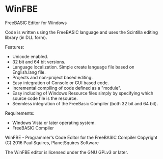 # WinFBE
FreeBASIC Editor for Windows

Code is written using the FreeBASIC language and uses the Scintilla editing library (in DLL form).

Features:
- Unicode enabled.
- 32 bit and 64 bit versions.
- Language localization. Simple create language file based on English.lang file.
- Projects and non-project based editing.
- Easy integration of Console or GUI based code.
- Incremental compiling of code defined as a "module".
- Easy including of Windows Resource files simply by specifying which source code file is the resource.
- Seemless integration of the FreeBasic Compiler (both 32 bit and 64 bit).

Requirements:
- Windows Vista or later operating system.
- FreeBASIC Compiler


WinFBE - Programmer's Code Editor for the FreeBASIC Compiler
Copyright (C) 2016 Paul Squires, PlanetSquires Software

The WinFBE editor is licensed under the GNU GPLv3 or later.

